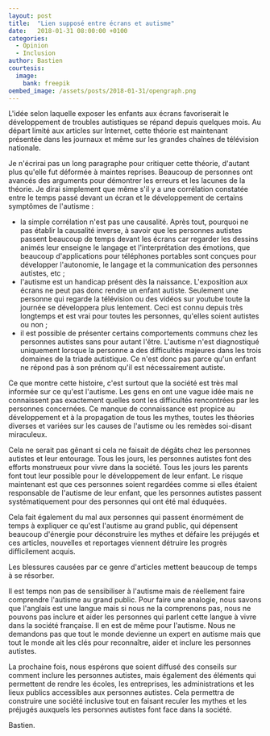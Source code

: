 ```yaml
---
layout: post
title:  "Lien supposé entre écrans et autisme"
date:   2018-01-31 08:00:00 +0100
categories:
  - Opinion
  - Inclusion
author: Bastien
courtesis:
  image:
    bank: freepik
oembed_image: /assets/posts/2018-01-31/opengraph.png
---
```


L'idée selon laquelle exposer les enfants aux écrans favoriserait le développement de troubles autistiques se répand depuis quelques mois.
Au départ limité aux articles sur Internet, cette théorie est maintenant présentée dans les journaux et même sur les grandes chaînes de télévision nationale.

Je n'écrirai pas un long paragraphe pour critiquer cette théorie, d'autant plus qu'elle fut déformée à maintes reprises.
Beaucoup de personnes ont avancés des arguments pour démontrer les erreurs et les lacunes de la théorie.
Je dirai simplement que même s'il y a une corrélation constatée entre le temps passé devant un écran et le développement de certains symptômes de l'autisme&nbsp;:

  - la simple corrélation n'est pas une causalité. Après tout, pourquoi ne pas établir la causalité inverse, à savoir que les personnes autistes passent beaucoup de temps devant les écrans car regarder
les dessins animés leur enseigne le langage et l'interprétation des émotions, que beaucoup d'applications pour téléphones portables sont conçues pour développer l'autonomie, le langage et la communication des personnes autistes, etc&nbsp;;
  - l'autisme est un handicap présent dès la naissance. L'exposition aux écrans ne peut pas donc rendre un enfant autiste. Seulement une personne qui regarde la télévision ou des vidéos sur youtube toute la journée se développera plus lentement.
Ceci est connu depuis très longtemps et est vrai pour toutes les personnes, qu'elles soient autistes ou non&nbsp;;
  - il est possible de présenter certains comportements communs chez les personnes autistes sans pour autant l'être. L'autisme n'est diagnostiqué uniquement lorsque la personne a des difficultés majeures dans les trois domaines de la triade autistique.
Ce n'est donc pas parce qu'un enfant ne répond pas à son prénom qu'il est nécessairement autiste.


Ce que montre cette histoire, c'est surtout que la société est très mal informée sur ce qu'est l'autisme.
Les gens en ont une vague idée mais ne connaissent pas exactement quelles sont les difficultés rencontrées par les personnes concernées.
Ce manque de connaissance est propice au développement et à la propagation de tous les mythes, toutes les théories diverses et variées sur les causes de l'autisme ou les remèdes soi-disant miraculeux.

Cela ne serait pas gênant si cela ne faisait de dégâts chez les personnes autistes et leur entourage.
Tous les jours, les personnes autistes font des efforts monstrueux pour vivre dans la société. Tous les jours les parents font tout leur possible
pour le développement de leur enfant.
Le risque maintenant est que ces personnes soient regardées comme si elles étaient responsable de l'autisme de leur enfant, 
que les personnes autistes passent systématiquement pour des personnes qui ont été mal éduquées.

Cela fait également du mal aux personnes qui passent énormément de temps à expliquer ce qu'est l'autisme au grand public,
qui dépensent beaucoup d'énergie pour déconstruire les mythes et défaire les préjugés et ces articles, nouvelles et reportages
 viennent détruire les progrès difficilement acquis.

Les blessures causées par ce genre d'articles mettent beaucoup de temps à se résorber.

Il est temps non pas de sensibiliser à l'autisme mais de réellement faire comprendre l'autisme au grand public.
Pour faire une analogie, nous savons que l'anglais est une langue mais si nous ne la comprenons pas, nous ne pouvons pas inclure et aider les personnes qui parlent cette langue à vivre dans la société française.
Il en est de même pour l'autisme.
Nous ne demandons pas que tout le monde devienne un expert en autisme mais que tout le monde ait les clés pour reconnaître, aider et inclure les personnes autistes.


La prochaine fois, nous espérons que soient diffusé des conseils sur comment inclure les personnes autistes, 
mais également des éléments qui permettent de rendre les écoles, les entreprises, les administrations et les lieux publics accessibles aux personnes autistes.
Cela permettra de construire une société inclusive tout en faisant reculer les mythes et les préjugés auxquels les personnes autistes font face dans la société.

Bastien.

